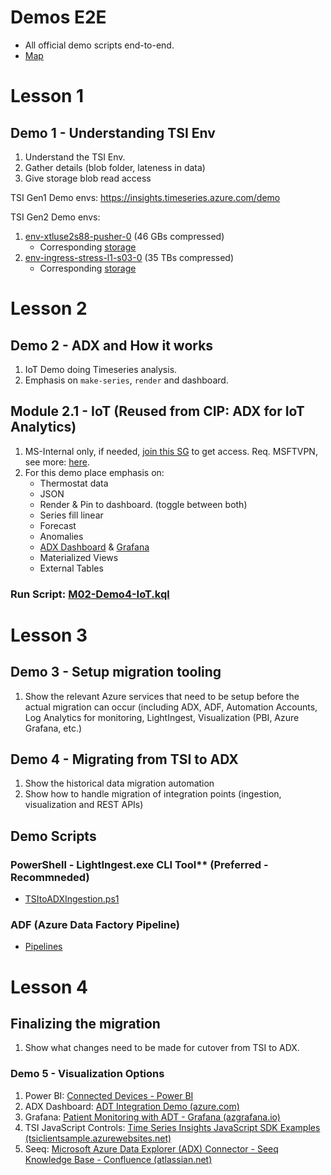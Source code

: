 # Demos E2E

- All official demo scripts end-to-end.
- [Map](./Map.md)


# Lesson 1 
## Demo 1 - Understanding TSI Env
1. Understand the TSI Env.
2. Gather details (blob folder, lateness in data)
3. Give storage blob read access 

TSI Gen1 Demo envs: https://insights.timeseries.azure.com/demo

TSI Gen2 Demo envs: 
1. [env-xtluse2s88-pusher-0](https://ms.portal.azure.com/#@microsoft.onmicrosoft.com/resource/subscriptions/4780209c-aab1-443f-b575-45461519f1af/resourceGroups/xtluse2s88-pusher-rg/providers/Microsoft.TimeSeriesInsights/environments/env-xtluse2s88-pusher-0/overview) (46 GBs compressed)
   - Corresponding [storage](https://ms.portal.azure.com/#@microsoft.onmicrosoft.com/resource/subscriptions/4780209c-aab1-443f-b575-45461519f1af/resourceGroups/xtluse2s88-pusher-rg/providers/Microsoft.Storage/storageAccounts/xtluse2s88pushersa/overview)
2. [env-ingress-stress-l1-s03-0](https://ms.portal.azure.com/#@microsoft.onmicrosoft.com/resource/subscriptions/4780209c-aab1-443f-b575-45461519f1af/resourceGroups/Perftest03/providers/Microsoft.TimeSeriesInsights/environments/env-ingress-stress-l1-s03-0/overview) (35 TBs compressed)
   - Corresponding [storage](https://ms.portal.azure.com/#@microsoft.onmicrosoft.com/resource/subscriptions/4780209c-aab1-443f-b575-45461519f1af/resourceGroups/Perftest03/providers/Microsoft.Storage/storageAccounts/l1stressteststorages03/overview)


# Lesson 2 
## Demo 2 - ADX and How it works
1. IoT Demo doing Timeseries analysis.
2. Emphasis on `make-series`, `render` and dashboard.

## Module 2.1 - IoT (Reused from CIP: ADX for IoT Analytics)
1. MS-Internal only, if needed, [join this SG](https://idwebelements/GroupManagement.aspx?Group=adxdemoenv&Operation=join) to get access. Req. MSFTVPN, see more: [here](https://dev.azure.com/CEandS/Azure-Data-Explorer/_git/ADX-with-IoT-Analytics?path=/Demos/Backpocket/IoTCustomerStoriesWithADX/readme.md).
3. For this demo place emphasis on: 
   * Thermostat data
   * JSON
   * Render & Pin to dashboard. (toggle between both)
   * Series fill linear
   * Forecast
   * Anomalies
   * [ADX Dashboard](https://dataexplorer.azure.com/dashboards/474edab9-00cf-4b9e-b785-8669b90c01e4?startTime=24hours&endTime=now&Device_Id=637085868243706792) & [Grafana](https://kustografanademo.scus.azgrafana.io/d/RmU02Dtnz/iot-demo-dashboard?orgId=1&var-Devices=1iqisxd5v6e&var-Devices=1k4gso7qv5y&from=1637640911640&to=1637684111640)
   * Materialized Views
   * External Tables

### Run Script: [M02-Demo4-IoT.kql](https://github.com/Azure/ADXIoTAnalytics/blob/main/assets/OfficialDemos/M02-Demo4-IoT.kql) 


# Lesson 3
## Demo 3 - Setup migration tooling
1. Show the relevant Azure services that need to be setup before the actual migration can occur (including ADX, ADF, Automation Accounts, Log Analytics for monitoring, LightIngest, Visualization (PBI, Azure Grafana, etc.) 

## Demo 4 - Migrating from TSI to ADX
1. Show the historical data migration automation 
2. Show how to handle migration of integration points (ingestion, visualization and REST APIs) 

## Demo Scripts
### PowerShell - LightIngest.exe CLI Tool** (Preferred - Recommneded) 
- [TSItoADXIngestion.ps1](../gen2/TSItoADXIngestion.ps1)

### ADF (Azure Data Factory Pipeline)
- [Pipelines](../gen2/ADF/Pipelines)


# Lesson 4
## Finalizing the migration
1. Show what changes need to be made for cutover from TSI to ADX.

### Demo 5 - Visualization Options
1. Power BI: [Connected Devices - Power BI​](https://msit.powerbi.com/groups/4b6248e6-e5a0-4d5d-b45f-551b5ba2405f/reports/70a60322-b363-4c07-9ea1-9b25175d5f0b/ReportSection35273e9749f1df2d4d24)
2. ADX Dashboard: [ADT Integration Demo (azure.com)](https://dataexplorer.azure.com/dashboards/6840cd0a-625d-46be-b1b8-e31e531fd8f2?_startTime=2days&_endTime=now&Hospital=Arkham&Department=Psychiatry&Patients=patient2#796a38e3-13d8-469d-a1e1-9e8c94f48d18) ​
3. Grafana: [Patient Monitoring with ADT - Grafana (azgrafana.io)​](https://kustografanademo.scus.azgrafana.io/d/WgraFH1nk/patient-monitoring-with-adt?orgId=1&refresh=10s)
4. TSI JavaScript Controls: [Time Series Insights JavaScript SDK Examples (tsiclientsample.azurewebsites.net)](https://tsiclientsample.azurewebsites.net/)​
5. Seeq: [Microsoft Azure Data Explorer (ADX) Connector - Seeq Knowledge Base - Confluence (atlassian.net)](https://seeq.atlassian.net/wiki/spaces/KB/pages/1318650038/Microsoft+Azure+Data+Explorer+(ADX)+Connector)
